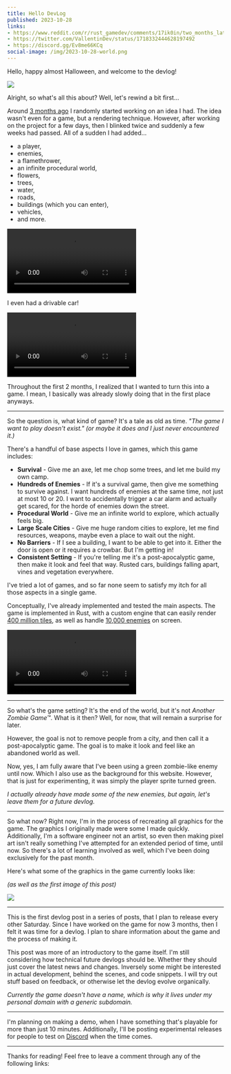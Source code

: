 ```yaml
---
title: Hello DevLog
published: 2023-10-28
links:
- https://www.reddit.com/r/rust_gamedev/comments/17ik0in/two_months_later_and_ive_created_a_devlog_for_my/
- https://twitter.com/VallentinDev/status/1718332444628197492
- https://discord.gg/Ev8me66KCq
social-image: /img/2023-10-28-world.png
---
```


Hello, happy almost Halloween, and welcome to the devlog!

![](/img/2023-10-28-world.png)

Alright, so what's all this about? Well, let's rewind a bit first...

Around [3 months ago](https://twitter.com/VallentinDev/status/1686788931612798992) I randomly started working on an idea I had. The idea wasn't even for a game, but a rendering technique. However, after working on the project for a few days, then I blinked twice and suddenly a few weeks had passed. All of a sudden I had added...

- a player,
- enemies,
- a flamethrower,
- an infinite procedural world,
- flowers,
- trees,
- water,
- roads,
- buildings (which you can enter),
- vehicles,
- and more.

![](/vid/2023-09-16-200702.mp4)

I even had a drivable car!

![](/vid/2023-09-12-044534.mp4)

Throughout the first 2 months, I realized that I wanted to turn this into a game. I mean, I basically was already slowly doing that in the first place anyways.

-----

So the question is, what kind of game? It's a tale as old as time. _"The game I want to play doesn't exist."_ _(or maybe it does and I just never encountered it.)_

There's a handful of base aspects I love in games, which this game includes:

- **Survival** - Give me an axe, let me chop some trees, and let me build my own camp.
- **Hundreds of Enemies** - If it's a survival game, then give me something to survive against. I want hundreds of enemies at the same time, not just at most 10 or 20. I want to accidentally trigger a car alarm and actually get scared, for the horde of enemies down the street.
- **Procedural World** - Give me an infinite world to explore, which actually feels big.
- **Large Scale Cities** - Give me huge random cities to explore, let me find resources, weapons, maybe even a place to wait out the night.
- **No Barriers** - If I see a building, I want to be able to get into it. Either the door is open or it requires a crowbar. But I'm getting in!
- **Consistent Setting** - If you're telling me it's a post-apocalyptic game, then make it look and feel that way. Rusted cars, buildings falling apart, vines and vegetation everywhere.

I've tried a lot of games, and so far none seem to satisfy my itch for all those aspects in a single game.

Conceptually, I've already implemented and tested the main aspects. The game is implemented in Rust, with a custom engine that can easily render [400 million tiles](https://twitter.com/VallentinDev/status/1695410986944016883), as well as handle [10,000 enemies](https://twitter.com/VallentinDev/status/1697266492700770318) on screen.

![](/vid/2023-08-23-161129.mp4)

-----

So what's the game setting? It's the end of the world, but it's not _Another Zombie Game&trade;_. What is it then? Well, for now, that will remain a surprise for later.

However, the goal is not to remove people from a city, and then call it a post-apocalyptic game. The goal is to make it look and feel like an abandoned world as well.

Now, yes, I am fully aware that I've been using a green zombie-like enemy until now. Which I also use as the background for this website. However, that is just for experimenting, it was simply the player sprite turned green.

_I actually already have made some of the new enemies, but again, let's leave them for a future devlog._

-----

So what now? Right now, I'm in the process of recreating all graphics for the game. The graphics I originally made were some I made quickly. Additionally, I'm a software engineer not an artist, so even then making pixel art isn't really something I've attempted for an extended period of time, until now. So there's a lot of learning involved as well, which I've been doing exclusively for the past month.

Here's what some of the graphics in the game currently looks like:

_(as well as the first image of this post)_

![](/img/2023-10-27-world.png)

-----

This is the first devlog post in a series of posts, that I plan to release every other Saturday. Since I have worked on the game for now 3 months, then I felt it was time for a devlog. I plan to share information about the game and the process of making it.

This post was more of an introductory to the game itself. I'm still considering how technical future devlogs should be. Whether they should just cover the latest news and changes. Inversely some might be interested in actual development, behind the scenes, and code snippets. I will try out stuff based on feedback, or otherwise let the devlog evolve organically.

_Currently the game doesn't have a name, which is why it lives under my personal domain with a generic subdomain._

-----

I'm planning on making a demo, when I have something that's playable for more than just 10 minutes. Additionally, I'll be posting experimental releases for people to test on [Discord](https://discord.gg/Ev8me66KCq) when the time comes.

-----

Thanks for reading! Feel free to leave a comment through any of the following links:
